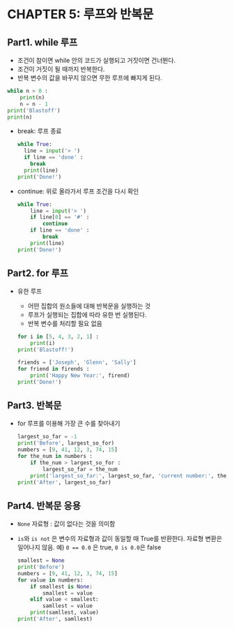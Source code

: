 # CHAPTER 5: 루프와 반복문

## Part1. while 루프

+ 조건이 참이면 while 안의 코드가 실행되고 거짓이면 건너뛴다.
+ 조건이 거짓이 될 때까지 반복한다.
+ 반복 변수의 값을 바꾸지 않으면 무한 루프에 빠지게 된다. 

```python
while n > 0 :
	print(n)
	n = n - 1
print('Blastoff')
print(n)
```

+ break: 루프 종료

  ```python
  while True:
    line = input('> ')
    if line == 'done' :
      break
    print(line)
  print('Done!')
  ```

+ continue:  위로 올라가서 루프 조건을 다시 확인

  ```python
  while True:
      line = input('> ')
      if line[0] == '#' :
          continue
      if line == 'done' :
          break
      print(line)
  print('Done!')
  ```

## Part2. for 루프

+ 유한 루프 

  + 어떤 집합의 원소들에 대해 반복문을 실행하는 것
  + 루프가 실행되는 집합에 따라 유한 번 실행된다. 
  + 반복 변수를 처리할 필요 없음

  ```python
  for i in [5, 4, 3, 2, 1] :
      print(i)
  print('Blastoff!')
  
  friends = ['Joseph', 'Glenn', 'Sally']
  for friend in firends :
      print('Happy New Year:', firend)
  print('Done!')
  ```

## Part3. 반복문

+ for 루프를 이용해 가장 큰 수를 찾아내기

  ```python
  largest_so_far = -1
  print('Before', largest_so_for)
  numbers = [9, 41, 12, 3, 74, 15]
  for the_num in numbers :
      if the_num > largest_so_for :
          largest_so_far = the_num
      print('largest_so_far:', largest_so_far, 'current number:', the_num)
  print('After', largest_so_far)
  ```

  

## Part4. 반복문 응용

+ `None` 자료형 : 값이 없다는 것을 의미함

+ `is`와 `is not` 은 변수의 자료형과 값이 동일할 때 True를 반환한다. 자료형 변환은 일어나지 않음. 예) `0 == 0.0` 은 true, `0 is 0.0`은 false

  ```python
  smallest = None
  print('Before')
  numbers = [9, 41, 12, 3, 74, 15]
  for value in numbers:
      if smallest is None:
          smallest = value
      elif value < smallest:
          samllest = value
      print(samllest, value)
  print('After', samllest)
  ```

  

